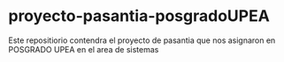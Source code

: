 # proyecto-pasantia-posgradoUPEA
Este repositiorio contendra el proyecto de pasantia que nos asignaron en POSGRADO UPEA en el area de sistemas
